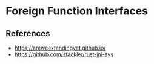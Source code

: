 # Foreign Function Interfaces

## References
- https://areweextendingyet.github.io/
- https://github.com/sfackler/rust-jni-sys
